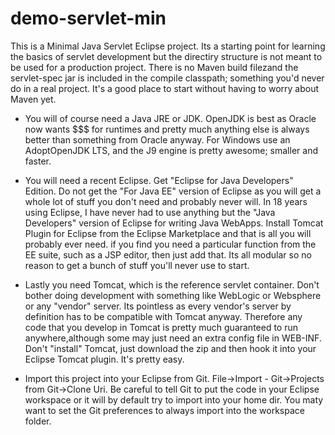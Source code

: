 # demo-servlet-min

This is a Minimal Java Servlet Eclipse project.  Its a starting point for learning the basics of servlet 
development but the directiry structure is not meant to be used for a production project.  There is no Maven build filezand the servlet-spec jar is included in the compile classpath; something you'd never do in a real project. It's a good place to start without having to worry about Maven yet.


- You will of course need a Java JRE or JDK.  OpenJDK is best as Oracle now wants $$$ for runtimes and pretty much anything else is always better than something from Oracle anyway.  For Windows use an AdoptOpenJDK LTS, and the J9 engine is pretty awesome; smaller and faster.


- You will need a recent Eclipse. Get "Eclipse for Java Developers" Edition. Do not get the "For Java EE" version of Eclipse as you will get a whole lot of stuff you don't need and probably never will.  In 18 years using Eclipse, I have never had to use anything but the "Java Developers" version of Eclipse for writing Java WebApps.  Install Tomcat Plugin for Eclipse from the Eclipse Marketplace and that is all you will probably ever need.  if you find you need a particular function from the EE suite, such as a JSP editor, then just add that. Its all modular so no reason to get a bunch of stuff you'll never use to start.


- Lastly you need Tomcat, which is the reference servlet container.  Don't bother doing development with  something like WebLogic or Websphere or any "vendor" server.  Its pointless as every vendor's server by definition has to be compatible with Tomcat anyway. Therefore any code that you develop in Tomcat is pretty much guaranteed to run anywhere,although some may just need an extra config file in WEB-INF. Don't "install" Tomcat, just download the zip and then hook it into your Eclipse Tomcat plugin.  It's pretty easy.


- Import this project into your Eclipse from Git.  File->Import - Git->Projects from Git->Clone Uri. Be careful to tell Git to put the code in your Eclipse workspace or it will by default try to import into your home dir.  You maty want to set the Git preferences to always import into the workspace folder.

